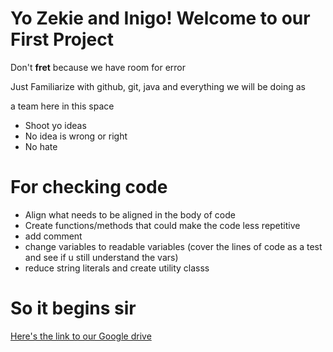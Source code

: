 # Yo Zekie and Inigo! Welcome to our First Project

Don't **fret** because we have room for error

Just Familiarize with github, git, java and everything we will be doing as

a team here in this space

* Shoot yo ideas
* No idea is wrong or right
* No hate


# For checking code

* Align what needs to be aligned in the body of code
* Create functions/methods that could make the code less repetitive
* add comment
* change variables to readable variables (cover the lines of code as a test and see if u still understand the vars)
* reduce string literals and create utility classs

# So it begins sir

[Here's the link to our Google drive](https://drive.google.com/drive/folders/1hTCSSdJfB1TcPnRYCXdqujtT4DRE19St?usp=sharing)

